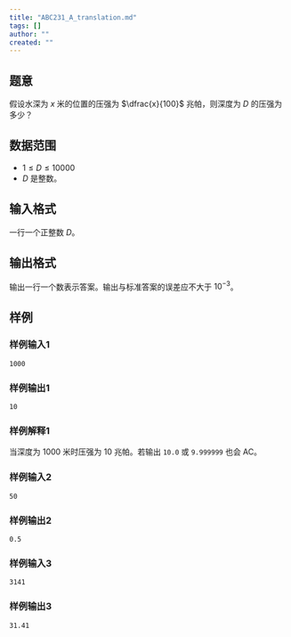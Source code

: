 ```yaml
---
title: "ABC231_A_translation.md"
tags: []
author: ""
created: ""
---
```


## 题意

假设水深为 $x$ 米的位置的压强为 $\dfrac{x}{100}$ 兆帕，则深度为 $D$ 的压强为多少？

## 数据范围

- $1 \le D \le 10000$
- $D$ 是整数。

## 输入格式

一行一个正整数 $D$。

## 输出格式

输出一行一个数表示答案。输出与标准答案的误差应不大于 $10^{-3}$。

## 样例

### 样例输入1

```input
1000
```

### 样例输出1

```output
10
```

### 样例解释1

当深度为 $1000$ 米时压强为 $10$ 兆帕。若输出 `10.0` 或 `9.999999` 也会 AC。

### 样例输入2

```input
50
```

### 样例输出2

```output
0.5
```

### 样例输入3

```input
3141
```

### 样例输出3

```output
31.41
```

